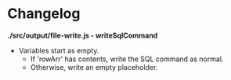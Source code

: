 # Changelog

**./src/output/file-write.js - writeSqlCommand**
* Variables start as empty.
	* If 'rowArr' has contents, write the SQL command as normal.
	* Otherwise, write an empty placeholder.
